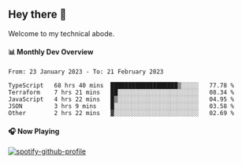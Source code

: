 ## Hey there 👋

Welcome to my technical abode.

#### 📊 Monthly Dev Overview
<!--START_SECTION:waka-->

```text
From: 23 January 2023 - To: 21 February 2023

TypeScript   68 hrs 40 mins  ███████████████████▒░░░░░   77.78 %
Terraform    7 hrs 21 mins   ██░░░░░░░░░░░░░░░░░░░░░░░   08.34 %
JavaScript   4 hrs 22 mins   █▒░░░░░░░░░░░░░░░░░░░░░░░   04.95 %
JSON         3 hrs 9 mins    █░░░░░░░░░░░░░░░░░░░░░░░░   03.58 %
Other        2 hrs 22 mins   ▓░░░░░░░░░░░░░░░░░░░░░░░░   02.69 %
```

<!--END_SECTION:waka-->

#### 🎧 Now Playing

[![spotify-github-profile](https://spotify-github-profile.vercel.app/api/view?uid=james2mid&cover_image=true&theme=natemoo-re)](https://open.spotify.com/user/james2mid?si=2b3baf2b09cb499e)
